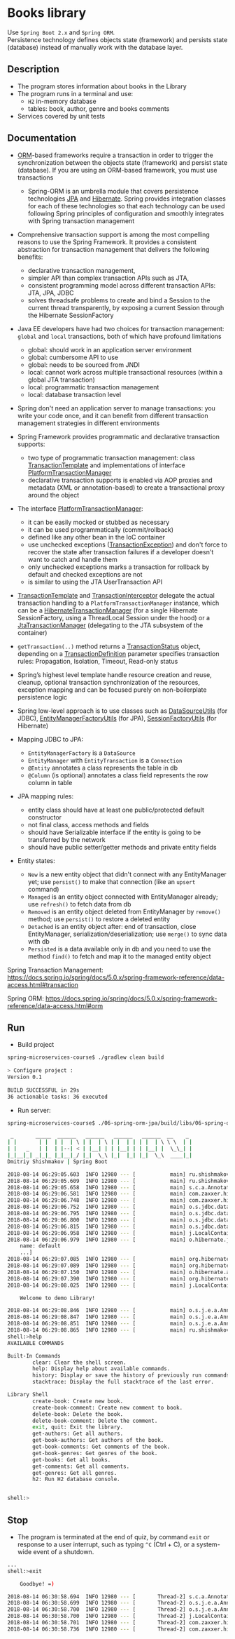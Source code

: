 Books library
=======
Use `Spring Boot 2.x` and `Spring ORM`.<br/>
Persistence technology defines objects state (framework) and persists state (database) instead of manually work with the database layer.


## Description
 * The program stores information about books in the Library
 * The program runs in a terminal and use:
   * `H2` in-memory database 
   * tables: book, author, genre and books comments
 * Services covered by unit tests


## Documentation
 * [ORM](https://en.wikipedia.org/wiki/Object-relational_mapping)-based frameworks require a transaction in order to trigger the synchronization between the objects state (framework) and persist state (database). If you are using an ORM-based framework, you must use transactions
   * Spring-ORM is an umbrella module that covers persistence technologies [JPA](https://javaee.github.io/javaee-spec/javadocs/javax/persistence/package-summary.html) and [Hibernate](http://hibernate.org/orm/). Spring provides integration classes for each of these technologies so that each technology can be used following Spring principles of configuration and smoothly integrates with Spring transaction management

 * Comprehensive transaction support is among the most compelling reasons to use the Spring Framework. It provides a consistent abstraction for transaction management that delivers the following benefits:
   * declarative transaction management,
   * simpler API than complex transaction APIs such as JTA,
   * consistent programming model across different transaction APIs: JTA, JPA, JDBC
   * solves threadsafe problems to create and bind a Session to the current thread transparently, by exposing a current Session through the Hibernate SessionFactory


 * Java EE developers have had two choices for transaction management: `global` and `local` transactions, both of which have profound limitations
   * global: should work in an application server environment
   * global: cumbersome API to use
   * global: needs to be sourced from JNDI
   * local: cannot work across multiple transactional resources (within a global JTA transaction)
   * local: programmatic transaction management
   * local: database transaction level
 * Spring don't need an application server to manage transactions: you write your code once, and it can benefit from different transaction management strategies in different environments


 * Spring Framework provides programmatic and declarative transaction supports:
   * two type of programmatic transaction management: class [TransactionTemplate](https://docs.spring.io/spring/docs/5.0.x/javadoc-api/org/springframework/transaction/support/TransactionTemplate.html)
   and implementations of interface [PlatformTransactionManager](https://docs.spring.io/spring/docs/5.0.x/javadoc-api/org/springframework/transaction/PlatformTransactionManager.html)
   * declarative transaction supports is enabled via AOP proxies and metadata (XML or annotation-based) to create a transactional proxy around the object

 * The interface [PlatformTransactionManager](https://docs.spring.io/spring/docs/5.0.x/javadoc-api/org/springframework/transaction/PlatformTransactionManager.html):
   * it can be easily mocked or stubbed as necessary
   * it can be used programmatically (commit/rollback)
   * defined like any other bean in the IoC container
   * use unchecked exceptions ([TransactionException](https://docs.spring.io/spring/docs/5.0.x/javadoc-api/org/springframework/transaction/TransactionException.html))
   and don't force to recover the state after transaction failures if a developer doesn't want to catch and handle them
   * only unchecked exceptions marks a transaction for rollback by default and checked exceptions are not
   * is similar to using the JTA UserTransaction API
 * [TransactionTemplate](https://docs.spring.io/spring/docs/5.0.x/javadoc-api/org/springframework/transaction/support/TransactionTemplate.html)
 and [TransactionInterceptor](https://docs.spring.io/spring/docs/5.0.x/javadoc-api/org/springframework/transaction/interceptor/TransactionInterceptor.html)
 delegate the actual transaction handling to a `PlatformTransactionManager` instance, which can be a [HibernateTransactionManager](https://docs.spring.io/spring/docs/5.0.x/javadoc-api/org/springframework/orm/hibernate5/HibernateTransactionManager.html)
 (for a single Hibernate SessionFactory, using a ThreadLocal Session under the hood) or a [JtaTransactionManager](https://docs.spring.io/spring/docs/5.0.x/javadoc-api/org/springframework/transaction/jta/JtaTransactionManager.html) (delegating to the JTA subsystem of the container)


 * `getTransaction(..)` method returns a [TransactionStatus](https://docs.spring.io/spring/docs/5.0.x/javadoc-api/org/springframework/transaction/TransactionStatus.html) object,
 depending on a [TransactionDefinition](https://docs.spring.io/spring/docs/5.0.x/javadoc-api/org/springframework/transaction/TransactionDefinition.html)
 parameter specifies transaction rules: Propagation, Isolation, Timeout, Read-only status
 * Spring’s highest level template handle resource creation and reuse, cleanup, optional transaction synchronization of the resources,
 exception mapping and can be focused purely on non-boilerplate persistence logic
 * Spring low-level approach is to use classes such as [DataSourceUtils](https://docs.spring.io/spring/docs/5.0.x/javadoc-api/org/springframework/jdbc/datasource/DataSourceUtils.html) (for JDBC),
 [EntityManagerFactoryUtils](https://docs.spring.io/spring/docs/5.0.x/javadoc-api/org/springframework/orm/jpa/EntityManagerFactoryUtils.html) (for JPA), 
 [SessionFactoryUtils](https://docs.spring.io/spring/docs/5.0.x/javadoc-api/org/springframework/orm/hibernate5/SessionFactoryUtils.html) (for Hibernate)

 * Mapping JDBC to JPA:
   * `EntityManagerFactory` is a `DataSource`
   * `EntityManager` with `EntityTransaction` is a `Connection`
   * `@Entity` annotates a class represents the table in db
   * `@Column` (is optional) annotates a class field represents the row column in table

 * JPA mapping rules:
   * entity class should have at least one public/protected default constructor
   * not final class, access methods and fields
   * should have Serializable interface if the entity is going to be transferred by the network
   * should have public setter/getter methods and private entity fields

 * Entity states:
   * `New` is a new entity object that didn't connect with any EntityManager yet; use `persist()` to make that connection (like an `upsert` command)
   * `Managed` is an entity object connected with EntityManager already; use `refresh()` to fetch data from db
   * `Removed` is an entity object deleted from EntityManager by `remove()` method; use `persist()` to restore a deleted entity
   * `Detached` is an entity object after: end of transaction, close EntityManager, serialization/deserialization; use `merge()` to sync data with db
   * `Persisted` is a data available only in db and you need to use the method `find()` to fetch and map it to the managed entity object


Spring Transaction Management: https://docs.spring.io/spring/docs/5.0.x/spring-framework-reference/data-access.html#transaction

Spring ORM: https://docs.spring.io/spring/docs/5.0.x/spring-framework-reference/data-access.html#orm


## Run
 *  Build project
```sh
spring-microservices-course$ ./gradlew clean build
                             
> Configure project :
Version 0.1
                             
BUILD SUCCESSFUL in 29s
36 actionable tasks: 36 executed
```

  *  Run server: 
```sh
spring-microservices-course$ ./06-spring-orm-jpa/build/libs/06-spring-orm-jpa-all-0.1.jar

 _       _____  ______   ______   ______   ______  __    _
| |       | |  | |  | \ | |  | \ | |  | | | |  | \ \ \  | |
| |   _   | |  | |--| < | |__| | | |__| | | |__| |  \_\_| |
|_|__|_| _|_|_ |_|__|_/ |_|  \_\ |_|  |_| |_|  \_\  ____|_|
Dmitriy Shishmakov | Spring Boot

2018-08-14 06:29:05.603  INFO 12980 --- [           main] ru.shishmakov.Main                       : Starting Main on shishmakov.local with PID 12980 (/Users/dima/programming/git/otus/spring-course/spring-microservices-course/06-spring-orm-jpa/build/libs/06-spring-orm-jpa-all-0.1.jar started by dima in /Users/dima/programming/git/otus/spring-course/spring-microservices-course/06-spring-orm-jpa/build/libs)
2018-08-14 06:29:05.609  INFO 12980 --- [           main] ru.shishmakov.Main                       : No active profile set, falling back to default profiles: default
2018-08-14 06:29:05.658  INFO 12980 --- [           main] s.c.a.AnnotationConfigApplicationContext : Refreshing org.springframework.context.annotation.AnnotationConfigApplicationContext@60215eee: startup date [Tue Aug 14 06:29:05 MSK 2018]; root of context hierarchy
2018-08-14 06:29:06.581  INFO 12980 --- [           main] com.zaxxer.hikari.HikariDataSource       : HikariPool-1 - Starting...
2018-08-14 06:29:06.748  INFO 12980 --- [           main] com.zaxxer.hikari.HikariDataSource       : HikariPool-1 - Start completed.
2018-08-14 06:29:06.752  INFO 12980 --- [           main] o.s.jdbc.datasource.init.ScriptUtils     : Executing SQL script from URL [jar:file:/Users/dima/programming/git/otus/spring-course/spring-microservices-course/06-spring-orm-jpa/build/libs/06-spring-orm-jpa-all-0.1.jar!/BOOT-INF/classes!/schema.sql]
2018-08-14 06:29:06.795  INFO 12980 --- [           main] o.s.jdbc.datasource.init.ScriptUtils     : Executed SQL script from URL [jar:file:/Users/dima/programming/git/otus/spring-course/spring-microservices-course/06-spring-orm-jpa/build/libs/06-spring-orm-jpa-all-0.1.jar!/BOOT-INF/classes!/schema.sql] in 43 ms.
2018-08-14 06:29:06.800  INFO 12980 --- [           main] o.s.jdbc.datasource.init.ScriptUtils     : Executing SQL script from URL [jar:file:/Users/dima/programming/git/otus/spring-course/spring-microservices-course/06-spring-orm-jpa/build/libs/06-spring-orm-jpa-all-0.1.jar!/BOOT-INF/classes!/data.sql]
2018-08-14 06:29:06.815  INFO 12980 --- [           main] o.s.jdbc.datasource.init.ScriptUtils     : Executed SQL script from URL [jar:file:/Users/dima/programming/git/otus/spring-course/spring-microservices-course/06-spring-orm-jpa/build/libs/06-spring-orm-jpa-all-0.1.jar!/BOOT-INF/classes!/data.sql] in 14 ms.
2018-08-14 06:29:06.958  INFO 12980 --- [           main] j.LocalContainerEntityManagerFactoryBean : Building JPA container EntityManagerFactory for persistence unit 'default'
2018-08-14 06:29:06.979  INFO 12980 --- [           main] o.hibernate.jpa.internal.util.LogHelper  : HHH000204: Processing PersistenceUnitInfo [
	name: default
	...]
2018-08-14 06:29:07.085  INFO 12980 --- [           main] org.hibernate.Version                    : HHH000412: Hibernate Core {5.2.17.Final}
2018-08-14 06:29:07.089  INFO 12980 --- [           main] org.hibernate.cfg.Environment            : HHH000206: hibernate.properties not found
2018-08-14 06:29:07.150  INFO 12980 --- [           main] o.hibernate.annotations.common.Version   : HCANN000001: Hibernate Commons Annotations {5.0.1.Final}
2018-08-14 06:29:07.390  INFO 12980 --- [           main] org.hibernate.dialect.Dialect            : HHH000400: Using dialect: org.hibernate.dialect.H2Dialect
2018-08-14 06:29:08.025  INFO 12980 --- [           main] j.LocalContainerEntityManagerFactoryBean : Initialized JPA EntityManagerFactory for persistence unit 'default'

	Welcome to demo Library!

2018-08-14 06:29:08.846  INFO 12980 --- [           main] o.s.j.e.a.AnnotationMBeanExporter        : Registering beans for JMX exposure on startup
2018-08-14 06:29:08.847  INFO 12980 --- [           main] o.s.j.e.a.AnnotationMBeanExporter        : Bean with name 'dataSource' has been autodetected for JMX exposure
2018-08-14 06:29:08.851  INFO 12980 --- [           main] o.s.j.e.a.AnnotationMBeanExporter        : Located MBean 'dataSource': registering with JMX server as MBean [com.zaxxer.hikari:name=dataSource,type=HikariDataSource]
2018-08-14 06:29:08.865  INFO 12980 --- [           main] ru.shishmakov.Main                       : Started Main in 3.822 seconds (JVM running for 4.341)
shell:>help
AVAILABLE COMMANDS

Built-In Commands
        clear: Clear the shell screen.
        help: Display help about available commands.
        history: Display or save the history of previously run commands
        stacktrace: Display the full stacktrace of the last error.

Library Shell
        create-book: Create new book.
        create-book-comment: Create new comment to book.
        delete-book: Delete the book.
        delete-book-comment: Delete the comment.
        exit, quit: Exit the library.
        get-authors: Get all authors.
        get-book-authors: Get authors of the book.
        get-book-comments: Get comments of the book.
        get-book-genres: Get genres of the book.
        get-books: Get all books.
        get-comments: Get all comments.
        get-genres: Get all genres.
        h2: Run H2 database console.


shell:>
```


## Stop

 * The program is terminated at the end of quiz, by command `exit` or response to a user interrupt, such as typing `^C` (Ctrl + C), or a system-wide event of a shutdown.
```sh
...
shell:>exit

	Goodbye! =)

2018-08-14 06:30:58.694  INFO 12980 --- [       Thread-2] s.c.a.AnnotationConfigApplicationContext : Closing org.springframework.context.annotation.AnnotationConfigApplicationContext@60215eee: startup date [Tue Aug 14 06:29:05 MSK 2018]; root of context hierarchy
2018-08-14 06:30:58.699  INFO 12980 --- [       Thread-2] o.s.j.e.a.AnnotationMBeanExporter        : Unregistering JMX-exposed beans on shutdown
2018-08-14 06:30:58.700  INFO 12980 --- [       Thread-2] o.s.j.e.a.AnnotationMBeanExporter        : Unregistering JMX-exposed beans
2018-08-14 06:30:58.700  INFO 12980 --- [       Thread-2] j.LocalContainerEntityManagerFactoryBean : Closing JPA EntityManagerFactory for persistence unit 'default'
2018-08-14 06:30:58.701  INFO 12980 --- [       Thread-2] com.zaxxer.hikari.HikariDataSource       : HikariPool-1 - Shutdown initiated...
2018-08-14 06:30:58.736  INFO 12980 --- [       Thread-2] com.zaxxer.hikari.HikariDataSource       : HikariPool-1 - Shutdown completed.
```
